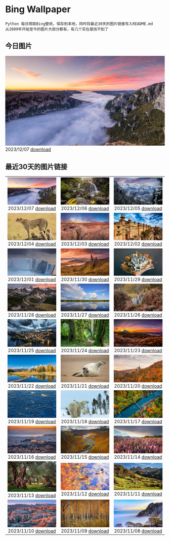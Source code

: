 # Bing Wallpaper

```
Python 每日爬取Bing壁纸，保存到本地，同时将最近30天的图片链接写入README.md
从2009年开始至今的图片大部分都有，有几个实在是找不到了
```



## 今日图片


![](./images/2023/12/07/GrandCanyonVerdon_ZH-CN6025902720_1920x1080_2023-12-07.jpg)2023/12/07 [download](./images/2023/12/07/GrandCanyonVerdon_ZH-CN6025902720_1920x1080_2023-12-07.jpg)

## 最近30天的图片链接


|      |      |      |
| :----: | :----: | :----: |
|![](./images/2023/12/07/GrandCanyonVerdon_ZH-CN6025902720_1920x1080_2023-12-07.jpg)2023/12/07 [download](./images/2023/12/07/GrandCanyonVerdon_ZH-CN6025902720_1920x1080_2023-12-07.jpg)|![](./images/2023/12/06/DardagnaWaterfalls_ZH-CN5613123621_1920x1080_2023-12-06.jpg)2023/12/06 [download](./images/2023/12/06/DardagnaWaterfalls_ZH-CN5613123621_1920x1080_2023-12-06.jpg)|![](./images/2023/12/05/AlpsCastles_ZH-CN5078013932_1920x1080_2023-12-05.jpg)2023/12/05 [download](./images/2023/12/05/AlpsCastles_ZH-CN5078013932_1920x1080_2023-12-05.jpg)|
|![](./images/2023/12/04/CheetahDay_ZH-CN5114530695_1920x1080_2023-12-04.jpg)2023/12/04 [download](./images/2023/12/04/CheetahDay_ZH-CN5114530695_1920x1080_2023-12-04.jpg)|![](./images/2023/12/03/VermilionCliffs_ZH-CN3945784250_1920x1080_2023-12-03.jpg)2023/12/03 [download](./images/2023/12/03/VermilionCliffs_ZH-CN3945784250_1920x1080_2023-12-03.jpg)|![](./images/2023/12/02/GwaliorFortMP_ZH-CN3300432281_1920x1080_2023-12-02.jpg)2023/12/02 [download](./images/2023/12/02/GwaliorFortMP_ZH-CN3300432281_1920x1080_2023-12-02.jpg)|
|![](./images/2023/12/01/IcebergAntarctica_ZH-CN2053356825_1920x1080_2023-12-01.jpg)2023/12/01 [download](./images/2023/12/01/IcebergAntarctica_ZH-CN2053356825_1920x1080_2023-12-01.jpg)|![](./images/2023/11/30/TrotternishStorr_ZH-CN2508882441_1920x1080_2023-11-30.jpg)2023/11/30 [download](./images/2023/11/30/TrotternishStorr_ZH-CN2508882441_1920x1080_2023-11-30.jpg)|![](./images/2023/11/29/SchwerinerSchloss_ZH-CN2390476345_1920x1080_2023-11-29.jpg)2023/11/29 [download](./images/2023/11/29/SchwerinerSchloss_ZH-CN2390476345_1920x1080_2023-11-29.jpg)|
|![](./images/2023/11/28/AssiniboineProvincialPark_ZH-CN2270275151_1920x1080_2023-11-28.jpg)2023/11/28 [download](./images/2023/11/28/AssiniboineProvincialPark_ZH-CN2270275151_1920x1080_2023-11-28.jpg)|![](./images/2023/11/27/RioNegro_ZH-CN2121977810_1920x1080_2023-11-27.jpg)2023/11/27 [download](./images/2023/11/27/RioNegro_ZH-CN2121977810_1920x1080_2023-11-27.jpg)|![](./images/2023/11/26/BradgateFallow_ZH-CN1852334581_1920x1080_2023-11-26.jpg)2023/11/26 [download](./images/2023/11/26/BradgateFallow_ZH-CN1852334581_1920x1080_2023-11-26.jpg)|
|![](./images/2023/11/25/TajoRiver_ZH-CN1752559204_1920x1080_2023-11-25.jpg)2023/11/25 [download](./images/2023/11/25/TajoRiver_ZH-CN1752559204_1920x1080_2023-11-25.jpg)|![](./images/2023/11/24/HallofMosses_ZH-CN1565129809_1920x1080_2023-11-24.jpg)2023/11/24 [download](./images/2023/11/24/HallofMosses_ZH-CN1565129809_1920x1080_2023-11-24.jpg)|![](./images/2023/11/23/TeideNational_ZH-CN1367200520_1920x1080_2023-11-23.jpg)2023/11/23 [download](./images/2023/11/23/TeideNational_ZH-CN1367200520_1920x1080_2023-11-23.jpg)|
|![](./images/2023/11/22/SnakeRiverTeton_ZH-CN1213535303_1920x1080_2023-11-22.jpg)2023/11/22 [download](./images/2023/11/22/SnakeRiverTeton_ZH-CN1213535303_1920x1080_2023-11-22.jpg)|![](./images/2023/11/21/HelloSeal_ZH-CN1064568368_1920x1080_2023-11-21.jpg)2023/11/21 [download](./images/2023/11/21/HelloSeal_ZH-CN1064568368_1920x1080_2023-11-21.jpg)|![](./images/2023/11/20/CastleCoch_ZH-CN0917284602_1920x1080_2023-11-20.jpg)2023/11/20 [download](./images/2023/11/20/CastleCoch_ZH-CN0917284602_1920x1080_2023-11-20.jpg)|
|![](./images/2023/11/19/FrozenBog_ZH-CN0712859386_1920x1080_2023-11-19.jpg)2023/11/19 [download](./images/2023/11/19/FrozenBog_ZH-CN0712859386_1920x1080_2023-11-19.jpg)|![](./images/2023/11/18/MilsePolarBear_ZH-CN0567475122_1920x1080_2023-11-18.jpg)2023/11/18 [download](./images/2023/11/18/MilsePolarBear_ZH-CN0567475122_1920x1080_2023-11-18.jpg)|![](./images/2023/11/17/BadRiver_ZH-CN0416550169_1920x1080_2023-11-17.jpg)2023/11/17 [download](./images/2023/11/17/BadRiver_ZH-CN0416550169_1920x1080_2023-11-17.jpg)|
|![](./images/2023/11/16/AthensAcropolis_ZH-CN9942357439_1920x1080_2023-11-16.jpg)2023/11/16 [download](./images/2023/11/16/AthensAcropolis_ZH-CN9942357439_1920x1080_2023-11-16.jpg)|![](./images/2023/11/15/SarekSweden_ZH-CN9728518595_1920x1080_2023-11-15.jpg)2023/11/15 [download](./images/2023/11/15/SarekSweden_ZH-CN9728518595_1920x1080_2023-11-15.jpg)|![](./images/2023/11/14/RussellLupines_ZH-CN8552113285_1920x1080_2023-11-14.jpg)2023/11/14 [download](./images/2023/11/14/RussellLupines_ZH-CN8552113285_1920x1080_2023-11-14.jpg)|
|![](./images/2023/11/13/OliveOrchard_ZH-CN8198989130_1920x1080_2023-11-13.jpg)2023/11/13 [download](./images/2023/11/13/OliveOrchard_ZH-CN8198989130_1920x1080_2023-11-13.jpg)|![](./images/2023/11/12/MallarDucks_ZH-CN7422818269_1920x1080_2023-11-12.jpg)2023/11/12 [download](./images/2023/11/12/MallarDucks_ZH-CN7422818269_1920x1080_2023-11-12.jpg)|![](./images/2023/11/11/ValDiFunes_ZH-CN2080915930_1920x1080_2023-11-11.jpg)2023/11/11 [download](./images/2023/11/11/ValDiFunes_ZH-CN2080915930_1920x1080_2023-11-11.jpg)|
|![](./images/2023/11/10/BadlandsSunrise_ZH-CN5906162228_1920x1080_2023-11-10.jpg)2023/11/10 [download](./images/2023/11/10/BadlandsSunrise_ZH-CN5906162228_1920x1080_2023-11-10.jpg)|![](./images/2023/11/09/NorwayBirch_ZH-CN5482311438_1920x1080_2023-11-09.jpg)2023/11/09 [download](./images/2023/11/09/NorwayBirch_ZH-CN5482311438_1920x1080_2023-11-09.jpg)|![](./images/2023/11/08/LiDong2023_ZH-CN5089092069_1920x1080_2023-11-08.jpg)2023/11/08 [download](./images/2023/11/08/LiDong2023_ZH-CN5089092069_1920x1080_2023-11-08.jpg)|


